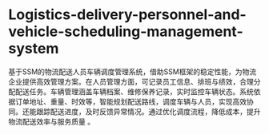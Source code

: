 # Logistics-delivery-personnel-and-vehicle-scheduling-management-system
基于SSM的物流配送人员车辆调度管理系统，借助SSM框架的稳定性能，为物流企业提供高效管理方案。在人员管理方面，可记录员工信息、排班与绩效，合理分配配送任务。车辆管理涵盖车辆档案、维修保养记录，实时监控车辆状态。系统依据订单地址、重量、时效等，智能规划配送路线，调度车辆与人员，实现高效协同。还能跟踪配送进度，及时反馈异常情况。通过优化调度流程，降低成本，提升物流配送效率与服务质量 。 

